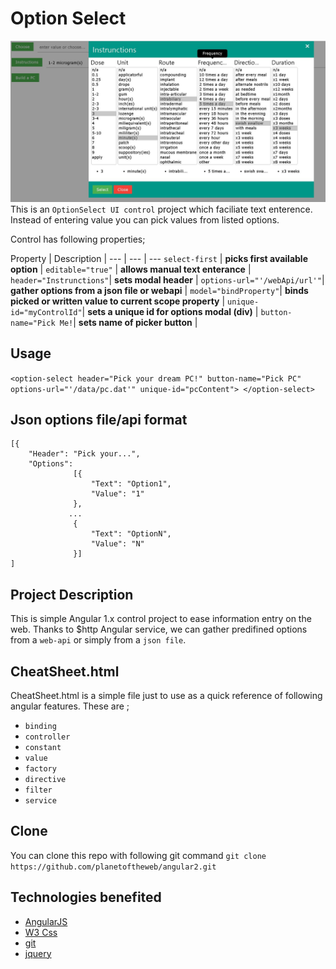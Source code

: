 # Option Select
![Angular1x:optionSelect](/img/snap.JPG)
This is an `OptionSelect UI control` project which faciliate text enterence. 
Instead of entering value you can pick values from listed options.

Control has following properties;


Property | Description | 
--- | --- | ---
`select-first` | **picks first available option** | 
`editable="true"` | **allows manual text enterance** | 
`header="Instrunctions"`| **sets modal header** | 
`options-url="'/webApi/url'"`| **gather options from a json file or webapi** | 
`model="bindProperty"`| **binds picked or written value to current scope property** | 
`unique-id="myControlId"`| **sets a unique id for options modal (div)** | 
`button-name="Pick Me!`| **sets name of picker button** | 

## Usage
`
<option-select header="Pick your dream PC!" button-name="Pick PC" options-url="'/data/pc.dat'" unique-id="pcContent">
</option-select>
`

## Json options file/api format 
```
[{
    "Header": "Pick your...",
    "Options": 
              [{
                  "Text": "Option1",
                  "Value": "1"
              },
             ...    
              {
                  "Text": "OptionN",
                  "Value": "N"
              }]
]
```
## Project Description
This is simple Angular 1.x control project to ease information entry on the web.
Thanks to $http Angular service, we can gather predifined options from a `web-api`
or simply from a `json file`.

## CheatSheet.html
CheatSheet.html is a simple file just to use as a quick reference of following angular features.
These are ;

- `binding`
- `controller`
- `constant`
- `value`
- `factory`
- `directive`
- `filter`
- `service`

## Clone
You can clone this repo with following git command
`git clone https://github.com/planetoftheweb/angular2.git`

## Technologies benefited
- [AngularJS](https://angularjs.org/)
- [W3 Css](http://www.w3schools.com/w3css/)
- [git](http://git-scm.com/)
- [jquery](https://jquery.com/)
